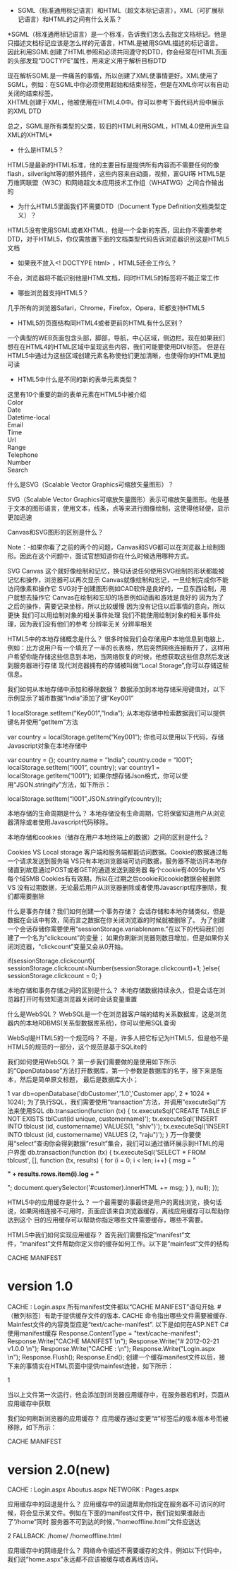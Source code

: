 * SGML（标准通用标记语言）和HTML（超文本标记语言），XML（可扩展标记语言）和HTML的之间有什么关系？

 *SGML（标准通用标记语言）是一个标准，告诉我们怎么去指定文档标记。他是只描述文档标记应该是怎么样的元语言，HTML是被用SGML描述的标记语言。  
 因此利用SGML创建了HTML参照和必须共同遵守的DTD，你会经常在HTML页面的头部发现“DOCTYPE”属性，用来定义用于解析目标DTD  
 <!DOCTYPE html PUBLIC "-//W3C//DTD HTML 4.01//EN" "http://www.w3.org/TR/html4/strict.dtd">  
 现在解析SGML是一件痛苦的事情，所以创建了XML使事情更好。XML使用了SGML，例如：在SGML中你必须使用起始和结束标签，但是在XML你可以有自动关闭的结束标签。  
 XHTML创建于XML，他被使用在HTML4.0中。你可以参考下面代码片段中展示的XML DTD  
 <!DOCTYPE html PUBLIC "-//W3C//DTD XHTML 1.0 Transitional//EN" "http://www.w3.org/TR/xhtml1/DTD/xhtml1-transitional.dtd">  
 总之，SGML是所有类型的父类，较旧的HTML利用SGML，HTML4.0使用派生自XML的XHTML*

* 什么是HTML5？

 HTML5是最新的HTML标准，他的主要目标是提供所有内容而不需要任何的像flash，silverlight等的额外插件，这些内容来自动画，视频，富GUI等
 HTML5是万维网联盟（W3C）和网络超文本应用技术工作组（WHATWG）之间合作输出的


* 为什么HTML5里面我们不需要DTD（Document Type Definition文档类型定义）？

 HTML5没有使用SGML或者XHTML，他是一个全新的东西，因此你不需要参考DTD，对于HTML5，你仅需放置下面的文档类型代码告诉浏览器识别这是HTML5文档


* 如果我不放入<! DOCTYPE html> ，HTML5还会工作么？

 不会，浏览器将不能识别他是HTML文档，同时HTML5的标签将不能正常工作


* 哪些浏览器支持HTML5？

 几乎所有的浏览器Safari，Chrome，Firefox，Opera，IE都支持HTML5

* HTML5的页面结构同HTML4或者更前的HTML有什么区别？

 一个典型的WEB页面包含头部，脚部，导航，中心区域，侧边栏。现在如果我们想在在HTML4的HTML区域中呈现这些内容，我们可能要使用DIV标签。
 但是在HTML5中通过为这些区域创建元素名称使他们更加清晰，也使得你的HTML更加可读

* HTML5中什么是不同的新的表单元素类型？

 这里有10个重要的新的表单元素在HTML5中被介绍  
 Color  
 Date  
 Datetime-local  
 Email  
 Time  
 Url  
 Range  
 Telephone  
 Number  
 Search  

什么是SVG（Scalable Vector Graphics可缩放矢量图形）？

SVG（Scalable Vector Graphics可缩放矢量图形）表示可缩放矢量图形。他是基于文本的图形语言，使用文本，线条，点等来进行图像绘制，这使得他轻便，显示更加迅速

Canvas和SVG图形的区别是什么？

Note：-如果你看了之前的两个的问题，Canvas和SVG都可以在浏览器上绘制图形。因此在这个问题中，面试官想知道你在什么时候选用哪种方式。

SVG	                                        Canvas
这个就好像绘制和记忆，换句话说任何使用SVG绘制的形状都能被记忆和操作，浏览器可以再次显示	     Canvas就像绘制和忘记，一旦绘制完成你不能访问像素和操作它
SVG对于创建图形例如CAD软件是良好的，一旦东西绘制，用户就想去操作它	    Canvas在绘制和忘却的场景例如动画和游戏是良好的
因为为了之后的操作，需要记录坐标，所以比较缓慢	    因为没有记住以后事情的意向，所以更快
我们可以用绘制对象的相关事件处理	   我们不能使用绘制对象的相关事件处理，因为我们没有他们的参考
分辨率无关	   分辨率相关

HTML5中的本地存储概念是什么？
很多时候我们会存储用户本地信息到电脑上，例如：比方说用户有一个填充了一半的长表格，然后突然网络连接断开了，这样用户希望你能存储这些信息到本地，当网络恢复的时候，他想获取这些信息然后发送到服务器进行存储
现代浏览器拥有的存储被叫做“Local Storage”,你可以存储这些信息。


我们如何从本地存储中添加和移除数据？
数据添加到本地存储采用键值对，以下示例显示了城市数据”India”添加了键”Key001”

1
localStorage.setItem(“Key001”,”India”);
从本地存储中检索数据我们可以提供键名并使用”getItem”方法

var country = localStorage.getItem(“Key001”);
你也可以使用以下代码，存储Javascript对象在本地存储中

var country = {};
country.name = “India”;
country.code = “I001”;
localStorage.setItem(“I001”, country);
var country1 = localStorage.getItem(“I001”);
如果你想存储Json格式，你可以使用“JSON.stringify”方法，如下所示：

localStorage.setItem(“I001”,JSON.stringify(country));

本地存储的生命周期是什么？
本地存储没有生命周期，它将保留知道用户从浏览器清除或者使用Javascript代码移除。


本地存储和cookies（储存在用户本地终端上的数据）之间的区别是什么？

Cookies VS	Local storage
客户端和服务端都能访问数据。Cookie的数据通过每一个请求发送到服务端 
VS只有本地浏览器端可访问数据，服务器不能访问本地存储直到故意通过POST或者GET的通道发送到服务器
每个cookie有4095byte  VS	每个域5MB
Cookies有有效期，所以在过期之后cookie和cookie数据会被删除 
VS	没有过期数据，无论最后用户从浏览器删除或者使用Javascript程序删除，我们都需要删除
 

什么是事务存储？我们如何创建一个事务存储？
会话存储和本地存储类似，但是数据在会话中有效，简而言之数据在你关闭浏览器的时候就被删除了。
为了创建一个会话存储你需要使用“sessionStorage.variablename.”在以下的代码我们创建了一个名为”clickcount”的变量；
如果你刷新浏览器则数目增加，但是如果你关闭浏览器，“clickcount”变量又会从0开始。

if(sessionStorage.clickcount){
  sessionStorage.clickcount=Number(sessionStorage.clickcount)+1;
}else{
  sessionStorage.clickcount = 0;
}

本地存储和事务存储之间的区别是什么？
本地存储数据持续永久，但是会话在浏览器打开时有效知道浏览器关闭时会话变量重置


什么是WebSQL？
WebSQL是一个在浏览器客户端的结构关系数据库，这是浏览器内的本地RDBMS(关系型数据库系统)，你可以使用SQL查询


WebSql是HTML5的一个规范吗？
不是，许多人把它标记为HTML5，但是他不是HTML5的规范的一部分，这个规范是基于SQLite的


我们如何使用WebSQL？
第一步我们需要做的是使用如下所示的“OpenDatabase”方法打开数据库，第一个参数是数据库的名字，接下来是版本，然后是简单原文标题，
最后是数据库大小；

1
var db=openDatabase('dbCustomer','1.0','Customer app’, 2 * 1024 * 1024);
为了执行SQL，我们需要使用“transaction”方法，并调用”executeSql”方法来使用SQL
db.transaction(function (tx) 
{
tx.executeSql('CREATE TABLE IF NOT EXISTS tblCust(id unique, customername)');
tx.executeSql('INSERT INTO tblcust (id, customername) VALUES(1, "shiv")');
tx.executeSql('INSERT INTO tblcust (id, customername) VALUES (2, "raju")');
}
万一你要使用“select”查询你会得到数据”result”集合，我们可以通过循环展示到HTML的用户界面
db.transaction(function (tx) 
{
  tx.executeSql('SELECT * FROM tblcust', [], function (tx, results) {
   for (i = 0; i < len; i++)
{
     msg = "<p><b>" + results.rows.item(i).log + "</b></p>";
     document.querySelector('#customer).innerHTML +=  msg;
}
 }, null);
});

HTML5中的应用缓存是什么？
一个最需要的事最终是用户的离线浏览，换句话说，如果网络连接不可用时，页面应该来自浏览器缓存，离线应用缓存可以帮助你达到这个
目的应用缓存可以帮助你指定哪些文件需要缓存，哪些不需要。


HTML5中我们如何实现应用缓存？
首先我们需要指定”manifest”文件，“manifest”文件帮助你定义你的缓存如何工作。以下是”mainfest”文件的结构

CACHE MANIFEST
# version 1.0
CACHE :
Login.aspx
所有manifest文件都以“CACHE MANIFEST”语句开始.
#（散列标签）有助于提供缓存文件的版本.
CACHE 命令指出哪些文件需要被缓存.
Mainfest文件的内容类型应是“text/cache-manifest”.
以下是如何在ASP.NET C#使用manifest缓存
Response.ContentType = "text/cache-manifest";
Response.Write("CACHE MANIFEST \n");
Response.Write("# 2012-02-21 v1.0.0 \n");
Response.Write("CACHE : \n");
Response.Write("Login.aspx \n");
Response.Flush();
Response.End();
创建一个缓存manifest文件以后，接下来的事情实在HTML页面中提供mainfest连接，如下所示：

1
<html manifest="cache.aspx">
当以上文件第一次运行，他会添加到浏览器应用缓存中，在服务器宕机时，页面从应用缓存中获取


我们如何刷新浏览器的应用缓存？
应用缓存通过变更“#”标签后的版本版本号而被移除，如下所示：

CACHE MANIFEST
# version 2.0(new)
CACHE :
Login.aspx
Aboutus.aspx
NETWORK :
Pages.aspx

应用缓存中的回退是什么？
应用缓存中的回退帮助你指定在服务器不可访问的时候，将会显示某文件。例如在下面的manifest文件中，我们说如果谁敲击了”/home”同时
服务器不可到达的时候，”homeoffline.html”文件应送达

2
FALLBACK:
/home/ /homeoffline.html

应用缓存中的网络是什么？
网络命令描述不需要缓存的文件，例如以下代码中，我们说”home.aspx”永远都不应该被缓存或者离线访问。

